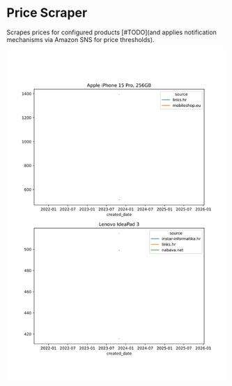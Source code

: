 # Price Scraper

Scrapes prices for configured products [#TODO](and applies notification mechanisms via Amazon SNS for price thresholds).

![products-report](reports/index.svg)
